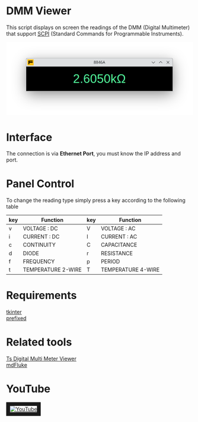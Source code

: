 # DMM Viewer

This script displays on screen the readings of the DMM (Digital Multimeter) that support [SCPI](https://www.ivifoundation.org/About-IVI/scpi.html) (Standard Commands for Programmable Instruments). 

<p align="center"><img src=/images/DMMV.png></p>

# Interface

The connection is via **Ethernet Port**, you must know the IP address and port.

# Panel Control

To change the reading type simply press a key according to the following table

|key|Function|key|Function|
|---|---|---|---|
|v|VOLTAGE : DC|V|VOLTAGE : AC|
|i|CURRENT : DC|I|CURRENT : AC|
|c|CONTINUITY|C|CAPACITANCE|
|d|DIODE|r|RESISTANCE|
|f|FREQUENCY|p|PERIOD|
|t|TEMPERATURE 2-WIRE|T|TEMPERATURE 4-WIRE|

# Requirements

[tkinter](https://docs.python.org/3/library/tkinter.html)
<br>
[prefixed](https://pypi.org/project/prefixed/)

# Related tools

[Ts Digital Multi Meter Viewer](https://www.ts-software-jp.net/products/tsdmmview.html)
<br>
[mdFluke](https://www.dijkens.com/mdFluke/)

# YouTube

<a href="http://www.youtube.com/watch?feature=player_embedded&v=gpxj-CAEeT4" target="_blank"><img src="https://img.youtube.com/vi/gpxj-CAEeT4/maxresdefault.jpg" 
alt="YouTube" width="600" border="10" /></a>

